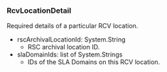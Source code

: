 ### RcvLocationDetail
Required details of a particular RCV location.

- rscArchivalLocationId: System.String
  - RSC archival location ID.
- slaDomainIds: list of System.Strings
  - IDs of the SLA Domains on this RCV location.
